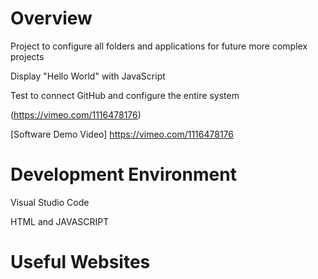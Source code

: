 # Overview

Project to configure all folders and applications for future more complex projects

Display "Hello World" with JavaScript

Test to connect GitHub and configure the entire system

(https://vimeo.com/1116478176)

[Software Demo Video] https://vimeo.com/1116478176

# Development Environment

Visual Studio Code

HTML and JAVASCRIPT

# Useful Websites

